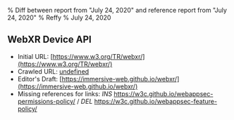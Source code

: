 % Diff between report from "July 24, 2020" and reference report from "July 24, 2020"
% Reffy
% July 24, 2020

## WebXR Device API

- Initial URL: [https://www.w3.org/TR/webxr/](https://www.w3.org/TR/webxr/)
- Crawled URL: [undefined](undefined)
- Editor's Draft: [https://immersive-web.github.io/webxr/](https://immersive-web.github.io/webxr/)
- Missing references for links: *INS* https://w3c.github.io/webappsec-permissions-policy/ / *DEL* https://w3c.github.io/webappsec-feature-policy/


